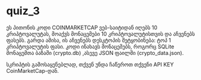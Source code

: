 # quiz_3
ეს პითონის კოდი COINMARKETCAP ვებ-საიტიდან იღებს 10 კრიპტოვალუტას, მოაქვს მონაცემები 10 კრიპტოვალუტისთვის და აჩვენებს ფასებს. გარდა ამისა, ის აჩვენებს დესკტოპის შეტყობინება: ტოპ 1 კრიპტოვალუტის ფასი. კოდი ინახავს მონაცემებს, როგორც SQLite მონაცემთა ბაზაში (crypto.db) ,ასევე JSON ფაილში (crypto_data.json).

სკრიპტის გამოსაყენებლად, თქვენ უნდა ჩაწეროთ თქვენი API KEY CoinMarketCap-დან.
